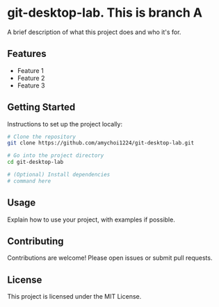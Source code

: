 # git-desktop-lab. This is branch A 

A brief description of what this project does and who it's for.

## Features

- Feature 1
- Feature 2
- Feature 3

## Getting Started

Instructions to set up the project locally:

```bash
# Clone the repository
git clone https://github.com/amychoi1224/git-desktop-lab.git

# Go into the project directory
cd git-desktop-lab

# (Optional) Install dependencies
# command here
```

## Usage

Explain how to use your project, with examples if possible.

## Contributing

Contributions are welcome! Please open issues or submit pull requests.

## License

This project is licensed under the MIT License.
